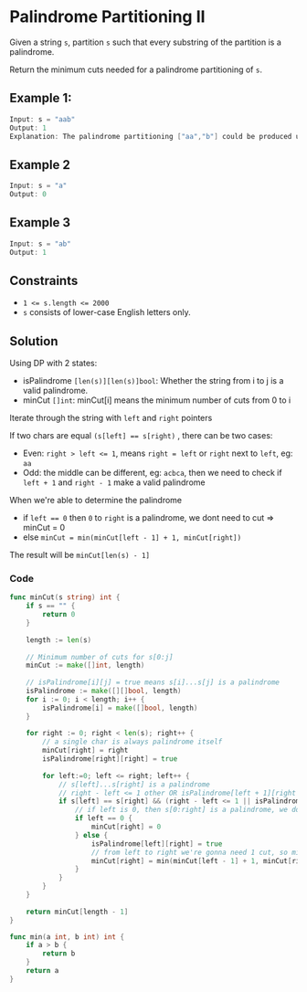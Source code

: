 # Palindrome Partitioning II

Given a string `s`, partition `s` such that every substring of the partition is a palindrome.

Return the minimum cuts needed for a palindrome partitioning of `s`.

## Example 1:

```go
Input: s = "aab"
Output: 1
Explanation: The palindrome partitioning ["aa","b"] could be produced using 1 cut.
```

## Example 2

```go
Input: s = "a"
Output: 0
```

## Example 3

```go
Input: s = "ab"
Output: 1
```

## Constraints

- `1 <= s.length <= 2000`
- `s` consists of lower-case English letters only.

## Solution

Using DP with 2 states:
- isPalindrome `[len(s)][len(s)]bool`: Whether the string from i to j is a valid palindrome.
- minCut `[]int`: minCut[i] means the minimum number of cuts from 0 to i

Iterate through the string with `left` and `right` pointers

If two chars are equal `(s[left] == s[right)` , there can be two cases:
- Even: `right > left <= 1`, means `right = left` or `right` next to `left`, eg: `aa`
- Odd: the middle can be different, eg: `acbca`, then we need to check if `left + 1` and `right - 1` make a valid palindrome

When we're able to determine the palindrome
- if `left == 0` then `0` to `right` is a palindrome, we dont need to cut => minCut = 0
- else `minCut = min(minCut[left - 1] + 1, minCut[right])`

The result will be `minCut[len(s) - 1]`

### Code

```go
func minCut(s string) int {
    if s == "" {
        return 0
    }
    
    length := len(s)
    
    // Minimum number of cuts for s[0:j]
    minCut := make([]int, length)
    
    // isPalindrome[i][j] = true means s[i]...s[j] is a palindrome
    isPalindrome := make([][]bool, length)
    for i := 0; i < length; i++ {
        isPalindrome[i] = make([]bool, length)
    }
    
    for right := 0; right < len(s); right++ {
        // a single char is always palindrome itself
        minCut[right] = right
        isPalindrome[right][right] = true
        
        for left:=0; left <= right; left++ {
            // s[left]...s[right] is a palindrome
            // right - left <= 1 other OR isPalindrome[left + 1][right - 1] = TRUE, which means odd cases
            if s[left] == s[right] && (right - left <= 1 || isPalindrome[left + 1][right - 1]) {
                // if left is 0, then s[0:right] is a palindrome, we dont need to cut
                if left == 0 {
                    minCut[right] = 0
                } else {
                    isPalindrome[left][right] = true
                    // from left to right we're gonna need 1 cut, so minCut at right will be min of minCut[left - 1] + 1 OR minCut[right]
                    minCut[right] = min(minCut[left - 1] + 1, minCut[right])
                }
            }
        }
    }
    
    return minCut[length - 1]
}

func min(a int, b int) int {
    if a > b {
        return b
    }
    return a
}
```

